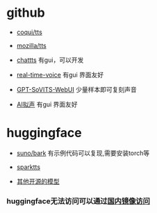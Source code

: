 # github

+   [coqui/tts](https://github.com/coqui-ai/TTS)
    
+   [mozilla/tts](https://github.com/mozilla/TTS)
    
+   [chattts](https://github.com/2noise/ChatTTS/blob/main/docs/cn/README.md) 有gui，可以开发
    
+   [real-time-voice](https://github.com/CorentinJ/Real-Time-Voice-Cloning) 有gui 界面友好
    
+   [GPT-SoVITS-WebUI](https://github.com/RVC-Boss/GPT-SoVITS/blob/main/docs/cn/README.md) 少量样本即可复刻声音
    
+   [AI拟声](https://github.com/babysor/MockingBird/blob/main/README-CN.md) 有gui 界面友好
    

# huggingface

+   [suno/bark](https://huggingface.co/suno/bark) 有示例代码可以复现,需要安装torch等
    
+   [sparktts](https://huggingface.co/SparkAudio/Spark-TTS-0.5B)
    
+   [其他开源的模型](https://huggingface.co/models?pipeline_tag=text-to-speech&language=zh&sort=likes)
    

### huggingface无法访问可以通过[国内镜像访问](https://hf-mirror.com/)